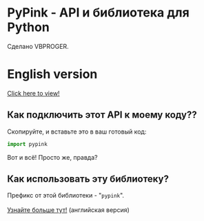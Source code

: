 # PyPink - API и библиотека для **Python**
Сделано VBPROGER.
<br>
# English version
[Click here to view!](https://github.com/VBPROGER/pypink/blob/main/README.md)
<br>
## Как подключить этот API к моему коду??
Скопируйте, и вставьте это в ваш готовый код:
```python
import pypink
```
Вот и всё! Просто же, правда?
## Как использовать эту библиотеку?
Префикс от этой библиотеки - "`pypink`".
<br><br>
[Узнайте больше тут!](https://github.com/VBPROGER/pypink/blob/main/src/pypink_tester.py) (английская версия)

